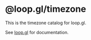 # @loop.gl/timezone

This is the timezone catalog for loop.gl.

See [loop.gl](http://loop.gl) for documentation.
